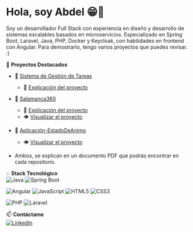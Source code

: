 # Hola, soy Abdel 😁👋  

Soy un desarrollador Full Stack con experiencia en diseño y desarrollo de sistemas escalables basados en microservicios. Especializado en Spring Boot, Laravel, Java, PHP, Docker y Keycloak, con habilidades en frontend con Angular. 
Para demostrarlo, tengo varios proyectos que puedes revisar. :)

📌 **Proyectos Destacados**  
- 🔹 [Sistema de Gestión de Tareas](https://github.com/abdel-1234/Sistema-Gestion-Tareas)
  - 📄 [Explicación del proyecto](https://github.com/Abdel-1234/Sistema-Gestion-Tareas/blob/main/Documentacion_Y_Explicacion_Del_Proyecto.pdf)

- 🔹 [Salamanca360](https://github.com/Abdel-1234/Salamanca360)
  - 📄 [Explicación del proyecto](https://github.com/Abdel-1234/Salamanca360/blob/master/A-Explicacion_Y_Documentacion_Del_Proyecto.pdf)  
  - 👁️ [Visualizar el proyecto](https://youtu.be/k8CSaNMOgMo)

- 🔹 [Aplicación-EstadoDeAnimo](https://github.com/Abdel-1234/Aplicacion-EstadoDeAnimo) 
  - 👁️ [Visualizar el proyecto](https://github.com/Abdel-1234/Aplicacion-EstadoDeAnimo/blob/main/Vistas.pdf)
- Ambos, se explican en un documento PDF que podrás encontrar en cada repositorio.

💡 **Stack Tecnológico**  
![Java](https://img.shields.io/badge/Java-ED8B00?style=for-the-badge&logo=openjdk&logoColor=white)  ![Spring Boot](https://img.shields.io/badge/Spring%20Boot-6DB33F?style=for-the-badge&logo=spring&logoColor=white)  

![Angular](https://img.shields.io/badge/Angular-DD0031?style=for-the-badge&logo=angular&logoColor=white)  ![JavaScript](https://img.shields.io/badge/JavaScript-F7DF1E?style=for-the-badge&logo=javascript&logoColor=black)  ![HTML5](https://img.shields.io/badge/HTML5-E34F26?style=for-the-badge&logo=html5&logoColor=white)  ![CSS3](https://img.shields.io/badge/CSS3-1572B6?style=for-the-badge&logo=css3&logoColor=white)  

![PHP](https://img.shields.io/badge/PHP-777BB4?style=for-the-badge&logo=php&logoColor=white)  ![Laravel](https://img.shields.io/badge/Laravel-FF2D20?style=for-the-badge&logo=laravel&logoColor=white)  


📫 **Contáctame**  
[![LinkedIn](https://img.shields.io/badge/LinkedIn-0077B5?style=for-the-badge&logo=linkedin&logoColor=white)](https://www.linkedin.com/in/abdessamad-oubrahim-akkouh-605050311/)




